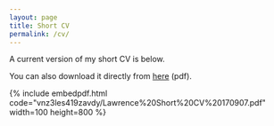 ```yaml
---
layout: page
title: Short CV
permalink: /cv/
---
```


A current version of my short CV is below.

You can also download it directly from  [here](https://www.dropbox.com/s/vnz3les419zavdy/Lawrence%20Short%20CV%20170907.pdf) (pdf).

{% include embedpdf.html code="vnz3les419zavdy/Lawrence%20Short%20CV%20170907.pdf" width=100 height=800 %}
